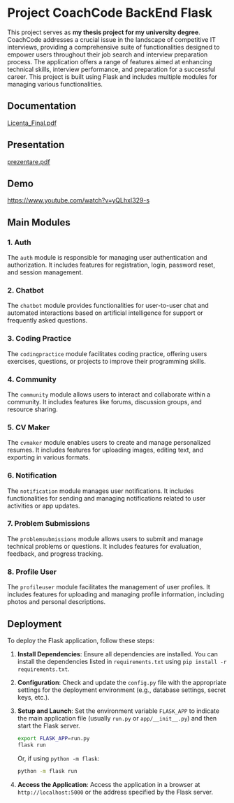 # Project CoachCode BackEnd Flask

This project serves as **my thesis project for my university degree**.  CoachCode addresses a crucial issue in the landscape of competitive IT interviews, providing a comprehensive suite of functionalities designed to empower users throughout their job search and interview preparation process. The application offers a range of features aimed at enhancing technical skills, interview performance, and preparation for a successful career. This project is built using Flask and includes multiple modules for managing various functionalities.  

## **Documentation**
[Licenta_Final.pdf](https://github.com/user-attachments/files/16427196/Licenta_Final.pdf)

## **Presentation**
[prezentare.pdf](https://github.com/user-attachments/files/16427217/prezentare.pdf)

## **Demo**
https://www.youtube.com/watch?v=yQLhxI329-s


## Main Modules

### 1. Auth

The `auth` module is responsible for managing user authentication and authorization. It includes features for registration, login, password reset, and session management.

### 2. Chatbot

The `chatbot` module provides functionalities for user-to-user chat and automated interactions based on artificial intelligence for support or frequently asked questions.

### 3. Coding Practice

The `codingpractice` module facilitates coding practice, offering users exercises, questions, or projects to improve their programming skills.

### 4. Community

The `community` module allows users to interact and collaborate within a community. It includes features like forums, discussion groups, and resource sharing.

### 5. CV Maker

The `cvmaker` module enables users to create and manage personalized resumes. It includes features for uploading images, editing text, and exporting in various formats.

### 6. Notification

The `notification` module manages user notifications. It includes functionalities for sending and managing notifications related to user activities or app updates.

### 7. Problem Submissions

The `problemsubmissions` module allows users to submit and manage technical problems or questions. It includes features for evaluation, feedback, and progress tracking.

### 8. Profile User

The `profileuser` module facilitates the management of user profiles. It includes features for uploading and managing profile information, including photos and personal descriptions.

## Deployment

To deploy the Flask application, follow these steps:

1. **Install Dependencies**: Ensure all dependencies are installed. You can install the dependencies listed in `requirements.txt` using `pip install -r requirements.txt`.
   
2. **Configuration**: Check and update the `config.py` file with the appropriate settings for the deployment environment (e.g., database settings, secret keys, etc.).

3. **Setup and Launch**: Set the environment variable `FLASK_APP` to indicate the main application file (usually `run.py` or `app/__init__.py`) and then start the Flask server.

    ```bash
    export FLASK_APP=run.py
    flask run
    ```

    Or, if using `python -m flask`:

    ```bash
    python -m flask run
    ```

4. **Access the Application**: Access the application in a browser at `http://localhost:5000` or the address specified by the Flask server.
